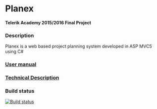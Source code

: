 # Planex
#### Telerik Academy 2015/2016 Final Project

### Description
Planex is a web based project planning system developed in ASP MVC5 using C#

### [User manual](doc/UserManual.md)

### [Technical Description](doc/TechnicalManual.md)

### Build status

[![Build status](https://ci.appveyor.com/api/projects/status/8dskbn908e27vevx?svg=true)](https://ci.appveyor.com/project/atanas-georgiev/asp-net-mvc-final-project)
